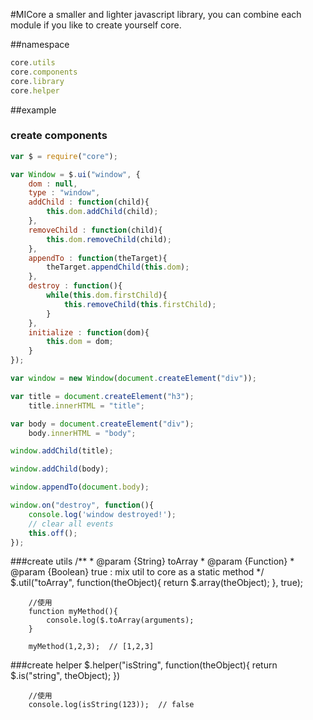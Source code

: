 #MICore
        a smaller and lighter javascript library, you can combine each module if you like to create yourself core.


##namespace
```javascript
core.utils
core.components
core.library
core.helper
```

##example

### create components
```javascript
var $ = require("core");

var Window = $.ui("window", {
    dom : null,
    type : "window",
    addChild : function(child){
        this.dom.addChild(child);
    },
    removeChild : function(child){
        this.dom.removeChild(child);
    },
    appendTo : function(theTarget){
        theTarget.appendChild(this.dom);
    },
    destroy : function(){
        while(this.dom.firstChild){
            this.removeChild(this.firstChild);
        }
    },
    initialize : function(dom){
        this.dom = dom;
    }
});

var window = new Window(document.createElement("div"));

var title = document.createElement("h3");
    title.innerHTML = "title";

var body = document.createElement("div");
    body.innerHTML = "body";

window.addChild(title);

window.addChild(body);

window.appendTo(document.body);

window.on("destroy", function(){
    console.log('window destroyed!');
    // clear all events
    this.off();
});
```
###create utils
        /**
        * @param {String} toArray
        * @param {Function}
        * @param {Boolean} true : mix util to core as a static method
        */
        $.util("toArray", function(theObject){
            return $.array(theObject);
        }, true);

        //使用
        function myMethod(){
            console.log($.toArray(arguments);
        }

        myMethod(1,2,3);  // [1,2,3]



###create helper
        $.helper("isString", function(theObject){
            return $.is("string", theObject);
        })

        //使用
        console.log(isString(123));  // false




        